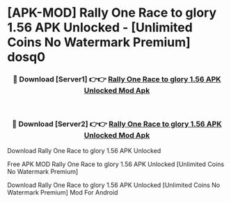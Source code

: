 # [APK-MOD] Rally One   Race to glory 1.56 APK Unlocked - [Unlimited Coins No Watermark Premium] dosq0



<div align="center">
<h3>🔴 Download [Server1] 👉👉 <a href="https://momento.my/?title=Rally_One___Race_to_glory_1.56_APK_Unlocked">Rally One   Race to glory 1.56 APK Unlocked Mod Apk</a></h3><br>

<h3>🔴 Download [Server2] 👉👉 <a href="https://momento.my/?title=Rally_One___Race_to_glory_1.56_APK_Unlocked">Rally One   Race to glory 1.56 APK Unlocked Mod Apk</a></h3>
</div>



Download Rally One   Race to glory 1.56 APK Unlocked 

Free APK MOD Rally One   Race to glory 1.56 APK Unlocked [Unlimited Coins No Watermark Premium]

Download Rally One   Race to glory 1.56 APK Unlocked [Unlimited Coins No Watermark Premium] Mod For Android
